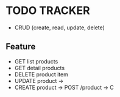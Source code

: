 # TODO TRACKER

- CRUD (create, read, update, delete)

## Feature
- GET list products
- GET detail products
- DELETE product item
- UPDATE product -> 
- CREATE product -> POST /product -> C